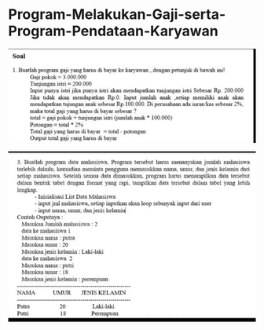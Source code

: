 # Program-Melakukan-Gaji-serta-Program-Pendataan-Karyawan

![alt text](https://github.com/EzraNahumury/Program-Melakukan-Gaji-serta-Program-Pendataan-Karyawan/blob/main/Soal1.jpeg?raw=true)


![alt text](https://github.com/EzraNahumury/Program-Melakukan-Gaji-serta-Program-Pendataan-Karyawan/blob/main/Soal2.jpeg?raw=true)

